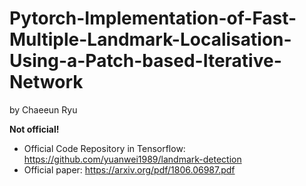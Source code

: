 # Pytorch-Implementation-of-Fast-Multiple-Landmark-Localisation-Using-a-Patch-based-Iterative-Network
by Chaeeun Ryu

**Not official!** <br>
- Official Code Repository in Tensorflow: https://github.com/yuanwei1989/landmark-detection <br>
- Official paper: https://arxiv.org/pdf/1806.06987.pdf 

